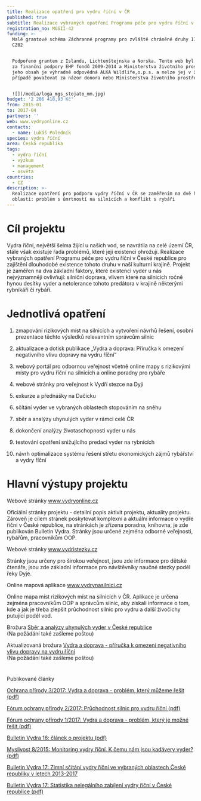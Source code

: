 ```yaml
---
title: Realizace opatření pro vydru říční v ČR
published: true
subtitle: Realizace vybraných opatření Programu péče pro vydru říční v ČR
registration_no: MGSII-42
funding: >-
  Malé grantové schéma Záchranné programy pro zvláště chráněné druhy II Programu
  CZ02


  Podpořeno grantem z Islandu, Lichtenštejnska a Norska. Tento web byl vytvořen
  za finanční podpory EHP fondů 2009-2014 a Ministerstva životního prostředí. Za
  jeho obsah je výhradně odpovědná ALKA Wildlife,o.p.s. a nelze jej v žádném
  případě považovat za názor donora nebo Ministerstva životního prostředí.


  ![](/media/loga_mgs_stojato_mm.jpg)
budget: '2 286 418,93 Kč'
from: 2015-01
to: 2017-04
partners: ''
web: www.vydryonline.cz
contacts:
  - name: Lukáš Poledník
species: vydra říční
area: Česká republika
tags:
  - vydra říční
  - výzkum
  - management
  - osvěta
countries:
  - CZ
description: >-
  Realizace opatření pro podporu vydry říční v ČR se zaměřením na dvě hlavní
  oblasti: problém s úmrtností na silnicích a konflikt s rybáři
---
```

# Cíl projektu

Vydra říční, největší šelma žijící u našich vod, se navrátila na celé území ČR, stále však existuje řada problémů, které její existenci ohrožují. Realizace vybraných opatření Programu péče pro vydru říční v České republice pro zajištění dlouhodobé existence tohoto druhu v naší kulturní krajině. Projekt je zaměřen na dva základní faktory, které existenci vyder u nás nejvýznamněji ovlivňují: silniční doprava, vlivem které na silnicích ročně hynou desítky vyder a netolerance tohoto predátora v krajině některými rybníkáři či rybáři.

# Jednotlivá opatření 

1. zmapování rizikových míst na silnicích a vytvoření návrhů řešení, osobní prezentace těchto výsledků relevantním správcům silnic

2. aktualizace a dotisk publikace „Vydra a doprava: Příručka k omezení negativního vlivu dopravy na vydru říční“

3. webový portál pro odbornou veřejnost včetně online mapy s rizikovými místy pro vydru říční na silnicích a online poradny pro rybáře

4. webové stránky pro veřejnost k Vydří stezce na Dyji

5. exkurze a přednášky na Dačicku

6. sčítání vyder ve vybraných oblastech stopováním na sněhu

7. sběr a analýzy uhynulých vyder v rámci celé ČR

8. dokončení analýzy životaschopnosti vyder u nás

9. testování opatření snižujícího predaci vyder na rybnících

10. návrh optimalizace systému řešení střetu ekonomických zájmů rybářství a vydry říční 



# Hlavní výstupy projektu

Webové stránky [www.vydryonline.cz](www.vydryonline.cz)

Oficiální stránky projektu - detailní popis aktivit projektu, aktuality projektu. Zároveň je cílem stránek poskytovat komplexní a aktuální informace o vydře říční v České republice, na stránkách je zřízena poradna, knihovna, je zde publikován Bulletin Vydra. Stránky jsou určené zejména odborné veřejnosti, rybářům, pracovníkům OOP.

Webové stránky [www.vydristezky.cz](www.vydristezky.cz)

Stránky jsou určeny pro širokou veřejnost, jsou zde informace pro dětské čtenáře, jsou zde základní informace pro návštěvníky naučné stezky podél řeky Dyje.

Online mapová aplikace [www.vydrynasilnici.cz](www.vydrynasilnici.cz)

Online mapa míst rizikových míst na silnicích v ČR. Aplikace je určena zejména pracovníkům OOP a správcům silnic, aby získali informace o tom, kde a jak je třeba zlepšit průchodnost silnic pro vydru a další živočichy putující podél vod. 

Brožura [Sběr a analýzy uhynulých vyder v České republice](/media/ALKA_-_Sb_r_a_anal_zy_vyder_-_web.pdf) \
(Na požádání také zašleme poštou)

Aktualizovaná brožura [Vydra a doprava - příručka k omezení negativního vlivu dopravy na vydru říční](/media/vydra%20a%20doprava%20-%20web_2.pdf) \
(Na požádání také zašleme poštou)

# Publikované články

[Ochrana přírody 3/2017: Vydra a doprava - problém, který můžeme řešit (pdf)](/media/OP_03_2017_vydry.pdf)

[Fórum ochrany přírody 2/2017: Průchodnost silnic pro vydru říční (pdf)](/media/12-pruchodnost-silnic-z-pohledu-vydry-ricni.pdf)

[Fórum ochrany přírody 1/2017: Vydra a doprava - problém, který je možné řešit (pdf)](/media/11-vydra-a-doprava-problem-ktery-je-mozne-resit.pdf)

[Bulletin Vydra 16: článek o projektu (pdf)](/media/8_Polednikova_etal_75_79.pdf)

[Myslivost 8/2015: Monitoring vydry říční. K čemu nám jsou kadávery vyder? (pdf)](/media/Myslivost_Vydra_2015_FINAL.pdf)

[Bulletin Vydra 17: Zimní sčítání vydry říční ve vybraných oblastech České republiky v letech 2013-2017](/media/Polednik_etal_14_25.pdf)

[Bulletin Vydra 17: Statistika nelegálního zabíjení vydry říční v České republice (pdf)](/media/Polednikova_etal_58_66.pdf)
